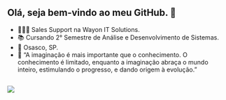 ## Olá, seja bem-vindo ao meu GitHub. 👋

- 👩🏽‍💻 Sales Support na Wayon IT Solutions.
- 📚 Cursando 2° Semestre de Análise e Desenvolvimento de Sistemas.
- 📍 Osasco, SP.
- 💭 “A imaginação é mais importante que o conhecimento. O conhecimento é limitado, enquanto a imaginação abraça o mundo inteiro, estimulando o progresso, e dando origem à evolução.”


##

 
<div> 
  <a href="https://www.linkedin.com/in/mabelle-baron-5893951a0/" target="_blank"><img src="https://img.shields.io/badge/-LinkedIn-%230077B5?style=for-the-badge&logo=linkedin&logoColor=white" target="_blank"></a> 
 

 
</div>
